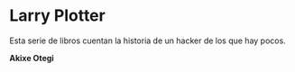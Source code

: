 # Larry Plotter
Esta serie de libros cuentan la historia de un hacker de los que hay pocos.

**Akixe Otegi**
